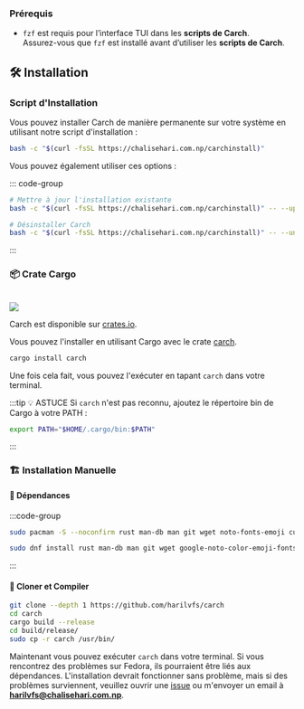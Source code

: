 ### Prérequis

- `fzf` est requis pour l’interface TUI dans les **scripts de Carch**.  
  Assurez-vous que `fzf` est installé avant d’utiliser les **scripts de Carch**.

## 🛠️ Installation

### Script d'Installation

Vous pouvez installer Carch de manière permanente sur votre système en utilisant notre script d'installation :

```sh
bash -c "$(curl -fsSL https://chalisehari.com.np/carchinstall)"
```

Vous pouvez également utiliser ces options :

::: code-group

```sh [Mise à jour]
# Mettre à jour l'installation existante
bash -c "$(curl -fsSL https://chalisehari.com.np/carchinstall)" -- --update
```

```sh [Désinstaller]
# Désinstaller Carch
bash -c "$(curl -fsSL https://chalisehari.com.np/carchinstall)" -- --uninstall
```
:::

### 📦 Crate Cargo

<br>

<img src="https://img.shields.io/crates/v/carch?style=for-the-badge&logo=rust&color=f5a97f&logoColor=fe640b&labelColor=171b22" >

Carch est disponible sur [crates.io](https://crates.io/).

Vous pouvez l'installer en utilisant Cargo avec le crate [carch](https://crates.io/crates/carch).

```sh
cargo install carch
```

Une fois cela fait, vous pouvez l'exécuter en tapant `carch` dans votre terminal.

:::tip :bulb: ASTUCE
Si `carch` n'est pas reconnu, ajoutez le répertoire bin de Cargo à votre PATH :

```sh
export PATH="$HOME/.cargo/bin:$PATH"
```

:::

### 🏗️ Installation Manuelle

#### 📜 Dépendances

:::code-group

```sh [<i class="devicon-archlinux-plain"></i> Arch]
sudo pacman -S --noconfirm rust man-db man git wget noto-fonts-emoji curl bash-completion ttf-nerd-fonts-symbols ttf-jetbrains-mono-nerd cargo fzf glibc gcc
```

```sh [<i class="devicon-fedora-plain"></i> Fedora]
sudo dnf install rust man-db man git wget google-noto-color-emoji-fonts google-noto-emoji-fonts jetbrains-mono-fonts-all bash-completion-devel curl cargo fzf glibc gcc -y
```
:::

#### 🔧 Cloner et Compiler

```sh
git clone --depth 1 https://github.com/harilvfs/carch
cd carch
cargo build --release
cd build/release/
sudo cp -r carch /usr/bin/ 
```

Maintenant vous pouvez exécuter `carch` dans votre terminal. Si vous rencontrez des problèmes sur Fedora, ils pourraient être liés aux dépendances. L'installation devrait fonctionner sans problème, mais si des problèmes surviennent, veuillez ouvrir une [issue](https://github.com/harilvfs/carch/issues) ou m'envoyer un email à **harilvfs@chalisehari.com.np**.
